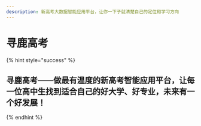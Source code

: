 ```yaml
---
description: 新高考大数据智能应用平台，让你一下子就清楚自己的定位和学习方向
---
```


# 寻鹿高考



{% hint style="success" %}
## 寻鹿高考——做最有温度的新高考智能应用平台，让每一位高中生找到适合自己的好大学、好专业，未来有一个好发展！
{% endhint %}



